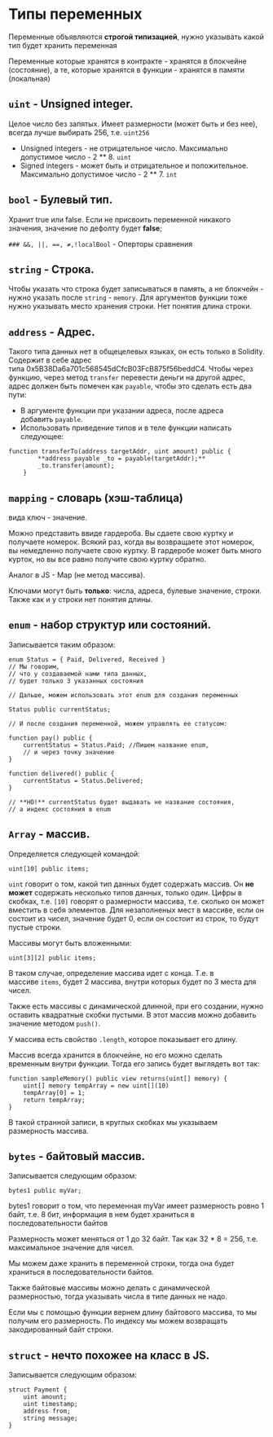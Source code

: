 # Типы переменных

Переменные объявляются **строгой типизацией**, нужно указывать какой тип будет хранить переменная

Переменные которые хранятся в контракте - хранятся в блокчейне (состояние), а те, которые хранятся в функции - хранятся в памяти (локальная)

## `uint` - Unsigned integer.

Целое число без запятых. Имеет размерности (может быть и без нее), всегда лучше выбирать 256, т.е. `uint256`

- Unsigned integers - не отрицательное число. Максимально допустимое число - 2 ** 8. `uint`
- Signed integers - может быть и отрицательное и положительное. Максимально допустимое число - 2 ** 7. `int`

## `bool` - Булевый тип.

Хранит true или false. Если не присвоить переменной никакого значения, значение по дефолту будет **false**;

`### &&, ||, ==, ≠,!localBool` - Оперторы сравнения

## `string` - Строка.

Чтобы указать что строка будет записываться в память, а не блокчейн - нужно указать после `string` - `memory`. Для аргументов функции тоже нужно указывать место хранения строки. Нет понятия длина строки.

## `address` - Адрес.

Такого типа данных нет в общецелевых языках, он есть только в Solidity. Содержит в себе адрес типа 0x5B38Da6a701c568545dCfcB03FcB875f56beddC4. Чтобы через функцию, через метод `transfer` перевести деньги на другой адрес, адрес должен быть помечен как `payable`, чтобы это сделать есть два пути:

- В аргументе функции при указании адреса, после адреса добавить `payable`.
- Использовать приведение типов и в теле функции написать следующее:

```solidity
function transferTo(address targetAddr, uint amount) public {
        **address payable _to = payable(targetAddr);**
        _to.transfer(amount);
    }
```

## `mapping` - словарь (хэш-таблица)

вида ключ - значение.

Можно представить ввиде гардероба. Вы сдаете свою куртку и получаете номерок. Всякий раз, когда вы возвращаете этот номерок, вы немедленно получаете свою куртку. В гардеробе может быть много курток, но вы все равно получите свою куртку обратно.

Аналог в JS - Map (не метод массива).

Ключами могут быть **только**: числа, адреса, булевые значение, строки. Также как и у строки нет понятия длины.

## `enum` - набор структур или состояний. 

Записывается таким образом:

```solidity
enum Status = { Paid, Delivered, Received } 
// Мы говорим,
// что у создаваемой нами типа данных, 
// будет только 3 указанных состояния

// Дальше, можем использовать этот enum для создания переменных

Status public currentStatus;

// И после создания переменной, можем управлять ее статусом:

function pay() public {
	currentStatus = Status.Paid; //Пишем название enum, 
	// и через точку значение
}

function delivered() public {
	currentStatus = Status.Delivered;
}

// **НО!** currentStatus будет выдавать не название состояния,
// а индекс состояния в enum
```

## `Array` - массив. 

Определяется следующей командой:

`uint[10] public items;`

`uint` говорит о том, какой тип данных будет содержать массив. Он **не может** содержать несколько типов данных, только один. Цифры в скобках, т.е. `[10]` говорят о размерности массива, т.е. сколько он может вместить в себя элементов. Для незаполненых мест в массиве, если он состоит из чисел, значение будет 0, если он состоит из строк, то будут пустые строки.

Массивы могут быть вложенными:

`uint[3][2] public items;`

В таком случае, определение массива идет с конца. Т.е. в массиве `items`, будет 2 массива, внутри которых будет по 3 места для чисел.

Также есть массивы с динамической длинной, при его создании, нужно оставить квадратные скобки пустыми. В этот массив можно добавить значение методом `push()`.

У массива есть свойство `.length`, которое показывает его длину.

Массив всегда хранится в блокчейне, но его можно сделать временным внутри функции. Тогда его запись будет выглядеть вот так:

```solidity
function sampleMemory() public view returns(uint[] memory) {
	uint[] memory tempArray = new uint[](10)
	tempArray[0] = 1;
	return tempArray;
}
```

В такой странной записи, в круглых скобках мы указываем размерность массива.

## `bytes` - байтовый массив. 

Записывается следующим образом:

`bytes1 public myVar;`

bytes1 говорит о том, что переменная myVar имеет размерность ровно 1 байт, т.е. 8 бит, информация в нем будет храниться в последовательности байтов

Размерность может меняться от 1 до 32 байт. Так как 32 * 8 = 256, т.е. максимальное значение для чисел.

Мы можем даже хранить в переменной строки, тогда она будет храниться в последовательности байтов.

Также байтовые массивы можно делать с динамической размерностью, тогда указывать числа в типе данных не надо.

Если мы с помощью функции вернем длину байтового массива, то мы получим его размерность. По индексу мы можем возвращать закодированный байт строки.

## `struct` - нечто похожее на класс в JS.

Записывается следующим образом:

```solidity
struct Payment {
	uint amount;
	uint timestamp;
	address from;
	string message;
}
```